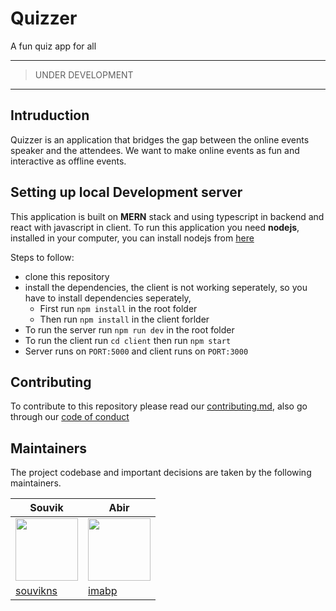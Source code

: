 # Quizzer
A fun quiz app for all

---
> UNDER DEVELOPMENT
---

## Intruduction 
Quizzer is an application that bridges the gap between the online events speaker and the attendees. We want to make online events as fun and interactive as offline events. 

## Setting up local Development server 
This application is built on **MERN** stack and using typescript in backend and react with javascript in client. 
To run this application you need **nodejs**, installed in your computer, you can install nodejs from [here](https://nodejs.org/en/)

Steps to follow:
- clone this repository
- install the dependencies, the client is not working seperately, so you have to install dependencies seperately, 
  - First run `npm install` in the root folder 
  - Then run `npm install` in the client forlder 
- To run the server run `npm run dev` in the root folder
- To run the client run `cd client` then run `npm start`
- Server runs on `PORT:5000` and client runs on `PORT:3000`


## Contributing 
To contribute to this repository please read our [contributing.md](https://github.com/Tech-Phantoms/Quizzer/blob/master/CONTRIBUTING.md),
also go through our [code of conduct](https://github.com/Tech-Phantoms/Quizzer/blob/master/CODE_OF_CONDUCT.md)

## Maintainers

The project codebase and important decisions are taken by the following maintainers.

| Souvik     | Abir |
| ----------- | ----------- |
| <img src="https://avatars3.githubusercontent.com/u/41781438?s=460&u=00c443438c07ac2ffaef48bef755067522abc4bc&v=4" height="100" width="100">     | <img src="https://avatars0.githubusercontent.com/u/53480076?s=96&v=4" height="100" width="100">       |
| [souvikns](https://github.com/souvikns)   | [imabp](https://github.com/imabp)       |
